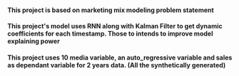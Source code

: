 #### This project is based on marketing mix modeling problem statement
#### This project's model uses RNN along with Kalman Filter to get dynamic coefficients for each timestamp. Those to intends to improve model explaining power
#### This project uses 10 media variable, an auto_regressive variable and sales as dependant variable for 2 years data. (All the synthetically generated)
